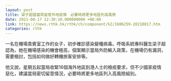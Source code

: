 ```yaml
---
layout: post
title: 梁子超倡當局留意外地疫情　必要時將更多地區列高風險
date: 2021-08-17 12:30:10.000000000 +08:00
link: https://news.rthk.hk/rthk/ch/component/k2/1606259-20210817.htm
categories: rthk
---
```


一名在機場貴賓室工作的女子，初步確診感染變種病毒。呼吸系統專科醫生梁子超認為，她在機場感染的機會極高，個案顯示當局外防輸入政策，在機場仍有漏洞，需要檢討，包括如何做好轉機旅客安排等。

他又說，星期五起當局收緊16個海外地區到港人士的檢疫要求，但不少國家疫情惡化，建議當局密切留意情況，必要時將更多地區列入高風險組別。
